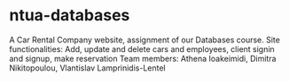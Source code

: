 # ntua-databases
A Car Rental Company website, assignment of our Databases course.
Site functionalities: Add, update and delete cars and employees, client signin and signup, make reservation
Team members: Athena Ioakeimidi, Dimitra Nikitopoulou, Vlantislav Lamprinidis-Lentel
